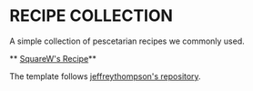# RECIPE COLLECTION

A simple collection of pescetarian recipes we commonly used.  

** [SquareW's Recipe](https://squarew.github.io/Recipes/)**

The template follows [jeffreythompson's repository](https://github.com/jeffThompson/Recipes).

